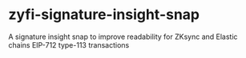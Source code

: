 # zyfi-signature-insight-snap
A signature insight snap to improve readability for ZKsync and Elastic chains EIP-712 type-113 transactions
